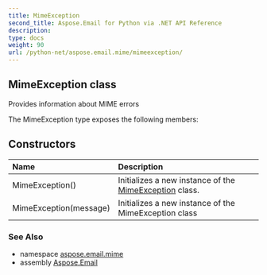 ```yaml
---
title: MimeException
second_title: Aspose.Email for Python via .NET API Reference
description: 
type: docs
weight: 90
url: /python-net/aspose.email.mime/mimeexception/
---
```


## MimeException class

Provides information about MIME errors

The MimeException type exposes the following members:
## Constructors
| Name | Description |
| :- | :- |
|MimeException()|Initializes a new instance of the [MimeException](/email/python-net/aspose.email.mime/mimeexception/) class.|
|MimeException(message)|Initializes a new instance of the MimeException class|

### See Also

* namespace [aspose.email.mime](/email/python-net/aspose.email.mime/)
* assembly [Aspose.Email](/email/python-net/)


